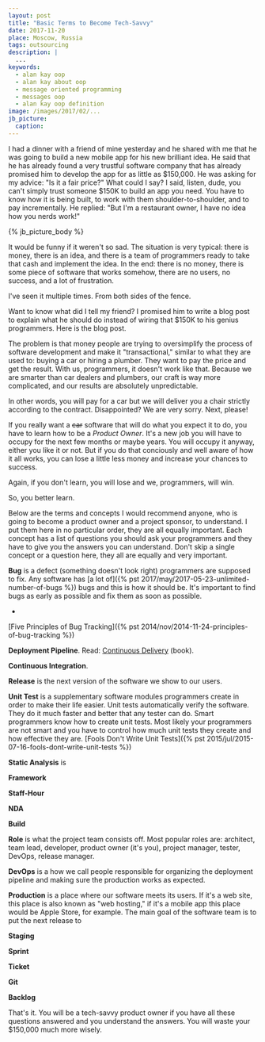 ```yaml
---
layout: post
title: "Basic Terms to Become Tech-Savvy"
date: 2017-11-20
place: Moscow, Russia
tags: outsourcing
description: |
  ...
keywords:
  - alan kay oop
  - alan kay about oop
  - message oriented programming
  - messages oop
  - alan kay oop definition
image: /images/2017/02/...
jb_picture:
  caption:
---
```


I had a dinner with a friend of mine yesterday and he shared with me that he was
going to build a new mobile app for his new brilliant idea. He said that
he has already found a very trustful software company that has already
promised him to develop the app for as little as $150,000. He was asking
for my advice: "Is it a fair price?" What could I say? I said, listen, dude,
you can't simply trust someone $150K to build an app you need. You have
to know how it is being built, to work with them shoulder-to-shoulder,
and to pay incrementally.
He replied: "But I'm a restaurant owner, I have no idea how you nerds work!"

<!--more-->

{% jb_picture_body %}

It would be funny if it weren't so sad. The situation is very typical: there
is money, there is an idea, and there is a team of programmers ready to
take that cash and implement the idea. In the end: there is no money,
there is some piece of software that works somehow, there are no users,
no success, and a lot of frustration.

I've seen it multiple times. From both sides of the fence.

Want to know what did I tell my friend? I promised him to write a blog post
to explain what he should do instead of wiring that $150K to his
genius programmers. Here is the blog post.

The problem is that money people are trying to oversimplify the process
of software development and make it "transactional," similar to what they are
used to: buying a car or hiring a plumber. They want to pay the price
and get the result. With us, programmers, it doesn't work like that.
Because we are smarter than car dealers and plumbers, our
craft is way more complicated, and our results are absolutely unpredictable.

In other words, you will pay for a car but we will deliver you a chair
strictly according to the contract. Disappointed? We are very sorry.
Next, please!

If you really want a ~~car~~ software that will do what you expect
it to do, you have to learn how to be a _Product Owner_. It's a new job you will
have to occupy for the next few months or maybe years. You will occupy it
anyway, either you like it or not. But if you do that conciously and well
aware of how it all works, you can lose a little less money and increase
your chances to success.

Again, if you don't learn, you will lose and we, programmers, will win.

So, you better learn.

Below are the terms and concepts I would recommend anyone, who is going to become
a product owner and a project sponsor, to understand. I put
them here in no particular order, they are all equally important. Each concept
has a list of questions you should ask your programmers and they have to
give you the answers you can understand. Don't skip a single concept or
a question here, they all are equally and very important.

**Bug**
is a defect (something doesn't look right) programmers are supposed to fix.
Any software has [a lot of]({% pst 2017/may/2017-05-23-unlimited-number-of-bugs %})
bugs and this is how it should be. It's important to find bugs as early as possible
and fix them as soon as possible.

  *

[Five Principles of Bug Tracking]({% pst 2014/nov/2014-11-24-principles-of-bug-tracking %})

**Deployment Pipeline**.
Read:
[Continuous Delivery](https://amzn.to/2c7sR4V) (book).

**Continuous Integration**.

**Release**
is the next version of the software we show to our users.


**Unit Test**
is a supplementary software modules programmers create in order to make
their life easier. Unit tests automatically verify the software. They
do it much faster and better that any tester can do. Smart programmers
know how to create unit tests. Most likely your programmers are not smart
and you have to control how much unit tests they create and how effective
they are.
[Fools Don't Write Unit Tests]({% pst 2015/jul/2015-07-16-fools-dont-write-unit-tests %})

**Static Analysis**
is

**Framework**

**Staff-Hour**

**NDA**

**Build**

**Role**
is what the project team consists off. Most popular roles are:
architect, team lead, developer, product owner (it's you), project
manager, tester, DevOps, release manager.

**DevOps**
is a how we call people responsible for organizing the deployment pipeline
and making sure the production works as expected.

**Production**
is a place where our software meets its users. If it's a web site,
this place is also known as "web hosting," if it's a mobile app this
place would be Apple Store, for example. The main goal of the software
team is to put the next release to

**Staging**

**Sprint**

**Ticket**

**Git**

**Backlog**

That's it. You will be a tech-savvy product owner if you have all these
questions answered and you understand the answers. You will waste your
$150,000 much more wisely.
